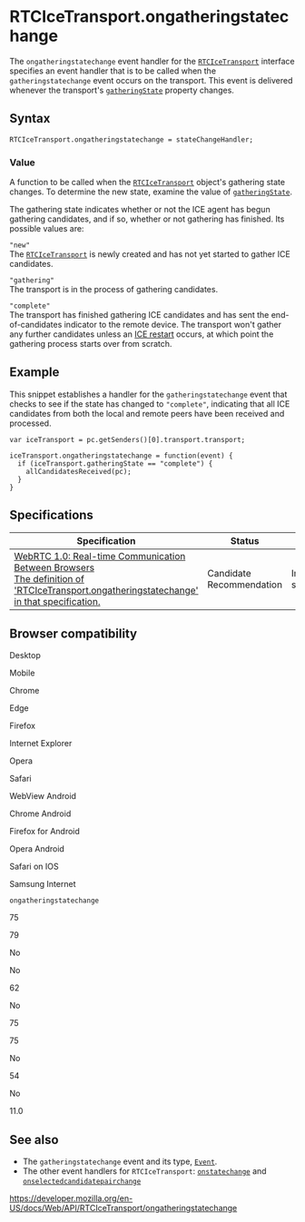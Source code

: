 # RTCIceTransport.ongatheringstatechange

The `ongatheringstatechange` event handler for the [`RTCIceTransport`](../rtcicetransport) interface specifies an event handler that is to be called when the `gatheringstatechange` event occurs on the transport. This event is delivered whenever the transport's [`gatheringState`](gatheringstate) property changes.

## Syntax

    RTCIceTransport.ongatheringstatechange = stateChangeHandler;

### Value

A function to be called when the [`RTCIceTransport`](../rtcicetransport) object's gathering state changes. To determine the new state, examine the value of [`gatheringState`](gatheringstate).

The gathering state indicates whether or not the ICE agent has begun gathering candidates, and if so, whether or not gathering has finished. Its possible values are:

`"new"`  
The [`RTCIceTransport`](../rtcicetransport) is newly created and has not yet started to gather ICE candidates.

`"gathering"`  
The transport is in the process of gathering candidates.

`"complete"`  
The transport has finished gathering ICE candidates and has sent the end-of-candidates indicator to the remote device. The transport won't gather any further candidates unless an [ICE restart](../webrtc_api/session_lifetime#ice_restart) occurs, at which point the gathering process starts over from scratch.

## Example

This snippet establishes a handler for the `gatheringstatechange` event that checks to see if the state has changed to `"complete"`, indicating that all ICE candidates from both the local and remote peers have been received and processed.

    var iceTransport = pc.getSenders()[0].transport.transport;

    iceTransport.ongatheringstatechange = function(event) {
      if (iceTransport.gatheringState == "complete") {
        allCandidatesReceived(pc);
      }
    }

## Specifications

<table><thead><tr class="header"><th>Specification</th><th>Status</th><th>Comment</th></tr></thead><tbody><tr class="odd"><td><a href="https://w3c.github.io/webrtc-pc/#dom-rtcicetransport-ongatheringstatechange">WebRTC 1.0: Real-time Communication Between Browsers<br />
<span class="small">The definition of 'RTCIceTransport.ongatheringstatechange' in that specification.</span></a></td><td><span class="spec-cr">Candidate Recommendation</span></td><td>Initial specification.</td></tr></tbody></table>

## Browser compatibility

Desktop

Mobile

Chrome

Edge

Firefox

Internet Explorer

Opera

Safari

WebView Android

Chrome Android

Firefox for Android

Opera Android

Safari on IOS

Samsung Internet

`ongatheringstatechange`

75

79

No

No

62

No

75

75

No

54

No

11.0

## See also

- The `gatheringstatechange` event and its type, [`Event`](../event).
- The other event handlers for `RTCIceTransport`: [`onstatechange`](onstatechange) and [`onselectedcandidatepairchange`](onselectedcandidatepairchange)

<a href="https://developer.mozilla.org/en-US/docs/Web/API/RTCIceTransport/ongatheringstatechange" class="_attribution-link">https://developer.mozilla.org/en-US/docs/Web/API/RTCIceTransport/ongatheringstatechange</a>
